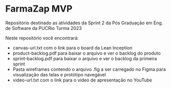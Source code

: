 # FarmaZap MVP
Repositório destinado as atividades da Sprint 2 da Pós Graduação em Eng. de Software da PUCRio Turma 2023

Neste repositório você encontrará:
- canvas-url.txt com o link para o board da Lean Inception
- product-backlog.pdf para baixar o arquivo e ver o backlog do produto
- sprint-backlog.pdf para baixar o arquivo e ver o backlog da primeira sprint
- Pasta wireframes contendo o arquivo .fig a ser carregado no Figma para visualização das telas e protótipo navegável
- video-url.txt com o link para o vídeo de apresentação no YouTube

